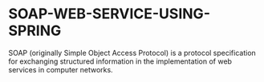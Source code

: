 # SOAP-WEB-SERVICE-USING-SPRING
SOAP (originally Simple Object Access Protocol) is a protocol specification for exchanging structured information in the implementation of web services in computer networks.
